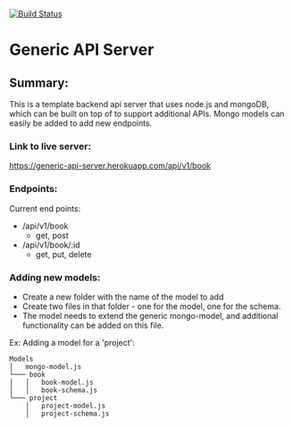 [![Build Status](https://www.travis-ci.com/ChristopherKnightMerritt/api-server.svg?token=o8q7dbshCkeVPPqdvF9t&branch=master)](https://www.travis-ci.com/ChristopherKnightMerritt/api-server)

# Generic API Server

## Summary:
This is a template backend api server that uses node.js and mongoDB, which can be built on top of to support additional APIs. Mongo models can easily be added to add new endpoints.

### Link to live server:
https://generic-api-server.herokuapp.com/api/v1/book

### Endpoints:
Current end points:
* /api/v1/book
  * get, post
* /api/v1/book/:id
  * get, put, delete
  

### Adding new models: 
* Create a new folder with the name of the model to add
* Create two files in that folder - one for the model, one for the schema.
* The model needs to extend the generic mongo-model, and additional functionality can be added on this file.

Ex: Adding a model for a 'project':
```
Models
│   mongo-model.js  
└─── book
│   │   book-model.js
│   │   book-schema.js 
└─── project
    │   project-model.js
    │   project-schema.js
```
